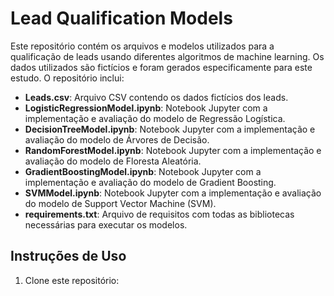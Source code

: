 # Lead Qualification Models

Este repositório contém os arquivos e modelos utilizados para a qualificação de leads usando diferentes algoritmos de machine learning. Os dados utilizados são fictícios e foram gerados especificamente para este estudo. O repositório inclui:

- **Leads.csv**: Arquivo CSV contendo os dados fictícios dos leads.
- **LogisticRegressionModel.ipynb**: Notebook Jupyter com a implementação e avaliação do modelo de Regressão Logística.
- **DecisionTreeModel.ipynb**: Notebook Jupyter com a implementação e avaliação do modelo de Árvores de Decisão.
- **RandomForestModel.ipynb**: Notebook Jupyter com a implementação e avaliação do modelo de Floresta Aleatória.
- **GradientBoostingModel.ipynb**: Notebook Jupyter com a implementação e avaliação do modelo de Gradient Boosting.
- **SVMModel.ipynb**: Notebook Jupyter com a implementação e avaliação do modelo de Support Vector Machine (SVM).
- **requirements.txt**: Arquivo de requisitos com todas as bibliotecas necessárias para executar os modelos.

## Instruções de Uso

1. Clone este repositório:
